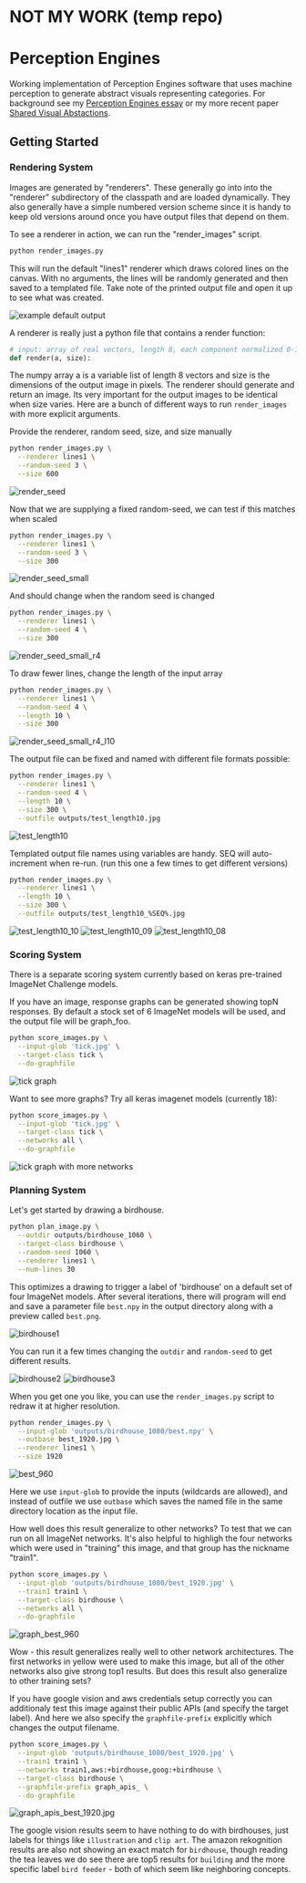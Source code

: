 # NOT MY WORK (temp repo)

# Perception Engines

Working implementation of Perception Engines software that uses machine perception to generate abstract visuals representing categories. For background see my [Perception Engines essay](https://medium.com/artists-and-machine-intelligence/perception-engines-8a46bc598d57) or my more recent paper [Shared Visual Abstactions](https://arxiv.org/abs/1912.04217).

## Getting Started

### Rendering System

Images are generated by "renderers". These generally go into into the
"renderer" subdirectory of the classpath and are loaded dynamically.
They also generally have a simple numbered version scheme since it
is handy to keep old versions around once you have output files
that depend on them.

To see a renderer in action, we can run the "render_images" script.

```bash
python render_images.py
```

This will run the default "lines1" renderer which draws colored lines
on the canvas. With no arguments, the lines will be randomly generated
and then saved to a templated file. Take note of the printed output file
and open it up to see what was created.

![example default output](https://user-images.githubusercontent.com/945979/70071433-42b13980-165a-11ea-80bc-07548473bed7.jpg)


A renderer is really just a python file that contains a render function:
```python
# input: array of real vectors, length 8, each component normalized 0-1
def render(a, size):
```

The numpy array a is a variable list of length 8 vectors and size is
the dimensions of the output image in pixels. The renderer should
generate and return an image. Its very important for the output images
to be identical when size varies. Here are a bunch of different ways to
run `render_images` with more explicit arguments.


Provide the renderer, random seed, size, and size manually
```bash
python render_images.py \
  --renderer lines1 \
  --random-seed 3 \
  --size 600
  ```

![render_seed](https://user-images.githubusercontent.com/945979/70071432-42b13980-165a-11ea-9d6d-bdd14f7b13c4.jpg)

Now that we are supplying a fixed random-seed, we can test if this matches when scaled
```bash
python render_images.py \
  --renderer lines1 \
  --random-seed 3 \
  --size 300
```

![render_seed_small](https://user-images.githubusercontent.com/945979/70071431-42b13980-165a-11ea-847a-d7003d76c168.jpg)

And should change when the random seed is changed
```bash
python render_images.py \
  --renderer lines1 \
  --random-seed 4 \
  --size 300
```

![render_seed_small_r4](https://user-images.githubusercontent.com/945979/70071430-4218a300-165a-11ea-9b08-69a51e5fe285.jpg)

To draw fewer lines, change the length of the input array
```bash
python render_images.py \
  --renderer lines1 \
  --random-seed 4 \
  --length 10 \
  --size 300
```

![render_seed_small_r4_l10](https://user-images.githubusercontent.com/945979/70071429-4218a300-165a-11ea-9697-3cf11ec4532e.jpg)

The output file can be fixed and named with different file formats possible:
```bash
python render_images.py \
  --renderer lines1 \
  --random-seed 4 \
  --length 10 \
  --size 300 \
  --outfile outputs/test_length10.jpg
```

![test_length10](https://user-images.githubusercontent.com/945979/70071428-4218a300-165a-11ea-8282-117b7cb43254.jpg)

Templated output file names using variables are handy. SEQ will auto-increment when re-run. (run this one a few times to get different versions)
```bash
python render_images.py \
  --renderer lines1 \
  --length 10 \
  --size 300 \
  --outfile outputs/test_length10_%SEQ%.jpg
```

![test_length10_10](https://user-images.githubusercontent.com/945979/70071423-41800c80-165a-11ea-8b75-6a819bcb19d8.jpg)
![test_length10_09](https://user-images.githubusercontent.com/945979/70071425-41800c80-165a-11ea-8094-e7f4194f6e8f.jpg)
![test_length10_08](https://user-images.githubusercontent.com/945979/70071427-41800c80-165a-11ea-94a7-d8d2437f617b.jpg)


### Scoring System

There is a separate scoring system currently based on keras pre-trained ImageNet Challenge models.

If you have an image, response graphs can be generated showing topN responses. By default a stock set of 6 ImageNet models will be used, and the output file will be graph_foo.

```bash
python score_images.py \
  --input-glob 'tick.jpg' \
  --target-class tick \
  --do-graphfile
```

![tick graph](https://user-images.githubusercontent.com/945979/69919751-35bf0980-14e5-11ea-9e03-7ead3667d3c7.jpg)

Want to see more graphs? Try all keras imagenet models (currently 18):

```bash
python score_images.py \
  --input-glob 'tick.jpg' \
  --target-class tick \
  --networks all \
  --do-graphfile
```

![tick graph with more networks](https://user-images.githubusercontent.com/945979/69919752-35bf0980-14e5-11ea-8ade-8f0f65805da7.jpg)



### Planning System

Let's get started by drawing a birdhouse.

```bash
python plan_image.py \
  --outdir outputs/birdhouse_1060 \
  --target-class birdhouse \
  --random-seed 1060 \
  --renderer lines1 \
  --num-lines 30
```

This optimizes a drawing to trigger a label of 'birdhouse' on a default set of four
ImageNet models. After several iterations, there will program will end and save a
parameter file `best.npy` in the output directory along with a preview called `best.png`.

![birdhouse1](https://user-images.githubusercontent.com/945979/70126508-0f17f300-16de-11ea-9afa-ee6c083c4960.jpg)

You can run it a few times changing the `outdir` and `random-seed` to get different results.

![birdhouse2](https://user-images.githubusercontent.com/945979/70126505-0f17f300-16de-11ea-83d7-fc6fdb89c083.jpg)
![birdhouse3](https://user-images.githubusercontent.com/945979/70126507-0f17f300-16de-11ea-8d3c-5bbb071a5eb5.jpg)

When you get one you like, you can use the `render_images.py` script to redraw it at higher resolution.

```bash
python render_images.py \
  --input-glob 'outputs/birdhouse_1080/best.npy' \
  --outbase best_1920.jpg \
  --renderer lines1 \
  --size 1920
```

![best_960](https://user-images.githubusercontent.com/945979/70126694-6f0e9980-16de-11ea-96ae-db1f80cc58a2.jpg)

Here we use `input-glob` to provide the inputs (wildcards are allowed), and instead
of outfile we use `outbase` which saves the named file in the same directory location
as the input file.

How well does this result generalize to other networks? To test that we can run on all
ImageNet networks. It's also helpful to highligh the four networks which were used in
"training" this image, and that group has the nickname "train1".

```bash
python score_images.py \
  --input-glob 'outputs/birdhouse_1080/best_1920.jpg' \
  --train1 train1 \
  --target-class birdhouse \
  --networks all \
  --do-graphfile
```

![graph_best_960](https://user-images.githubusercontent.com/945979/70126831-aa10cd00-16de-11ea-9250-b9c357b9f182.jpg)

Wow - this result generalizes really well to other network architectures. The first networks in yellow were used to make this image, but all of the other networks also give strong top1 results. But does this result also generalize to other training sets?

If you have google vision and aws credentials setup correctly you can additionaly test this image against their public APIs (and specify the target label). And here we also specify the `graphfile-prefix` explicitly which changes the output filename.

```bash
python score_images.py \
  --input-glob 'outputs/birdhouse_1080/best_1920.jpg' \
  --train1 train1 \
  --networks train1,aws:+birdhouse,goog:+birdhouse \
  --target-class birdhouse \
  --graphfile-prefix graph_apis_ \
  --do-graphfile
```

![graph_apis_best_1920.jpg](https://user-images.githubusercontent.com/945979/70133620-5d7fbe80-16eb-11ea-85ab-2e69b0523df5.jpg)

The google vision results seem to have nothing to do with birdhouses, just labels for things like `illustration` and `clip art`. The amazon rekognition results are also not showing an exact match for `birdhouse`, though reading the tea leaves we do see there are top5 results for `building` and the more specific label `bird feeder` - both of which seem like neighboring concepts.


